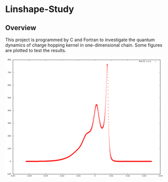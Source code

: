 # Linshape-Study

## Overview

This project is programmed by C and Fortran to investigate the quantum dynamics of charge hopping kernel in one-dimensional chain. Some figures are plotted to test the results.

![lineshape](lineshape.png)